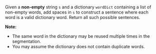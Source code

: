 Given a **non-empty** string `s` and a dictionary `wordDict` containing a list of non-empty words, add spaces in `s` to construct a sentence where each word is a valid dictionary word. Return all such possible sentences.

**Note:**

- The same word in the dictionary may be reused multiple times in the segmentation.
- You may assume the dictionary does not contain duplicate words.